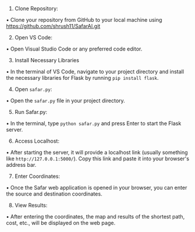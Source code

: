 1. Clone Repository:

•	Clone your repository from GitHub to your local machine using https://github.com/shrush11/SafarAI.git

2. Open VS Code: 

•	Open Visual Studio Code or any preferred code editor.

3. Install Necessary Libraries

•	In the terminal of VS Code, navigate to your project directory and install the necessary libraries for Flask by running `pip install flask`.

4. Open `safar.py`:

•	Open the `safar.py` file in your project directory.

5. Run Safar.py:

•	In the terminal, type `python safar.py` and press Enter to start the Flask server.

6. Access Localhost:

•	After starting the server, it will provide a localhost link (usually something like `http://127.0.0.1:5000/`). Copy this link and paste it into your browser's address bar.

7. Enter Coordinates:

•	Once the Safar web application is opened in your browser, you can enter the source and destination coordinates.

8. View Results:

•	After entering the coordinates, the map and results of the shortest path, cost, etc., will be displayed on the web page.


